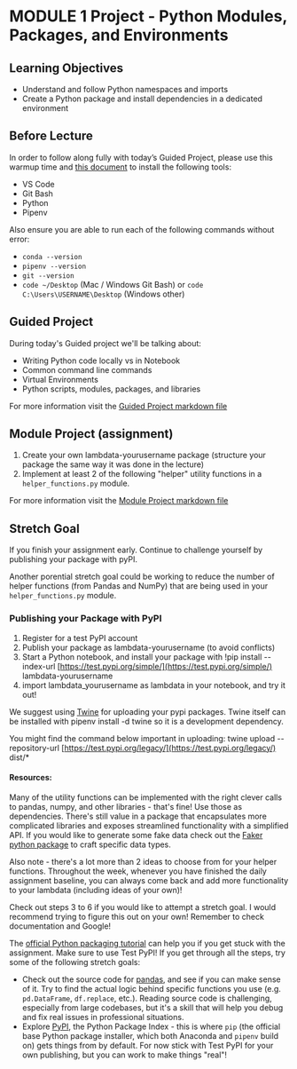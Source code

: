 # MODULE 1 Project - Python Modules, Packages, and Environments

## **Learning Objectives**
* Understand and follow Python namespaces and imports
* Create a Python package and install dependencies in a dedicated environment

## **Before Lecture**

In order to follow along fully with today’s Guided Project, please use this warmup time and [this document](https://github.com/LambdaSchool/DS-Unit-3-Setup) to install the following tools:

- VS Code
- Git Bash
- Python
- Pipenv

Also ensure you are able to run each of the following commands without error:

- `conda --version`
- `pipenv --version`
- `git --version`
- `code ~/Desktop` (Mac / Windows Git Bash) or `code C:\Users\USERNAME\Desktop` (Windows other)

## Guided Project

During today's Guided project we'll be talking about:

- Writing Python code locally vs in Notebook
- Common command line commands
- Virtual Environments
- Python scripts, modules, packages, and libraries

For more information visit the [Guided Project markdown file](/guided-project.md)

## Module Project (assignment)


1) Create your own lambdata-yourusername package (structure your package the same way it was done in the lecture)  
2) Implement at least 2 of the following "helper" utility functions in a `helper_functions.py` module.

For more information visit the [Module Project markdown file](/assignment.md)

## Stretch Goal 

If you finish your assignment early. Continue to challenge yourself by publishing your package with pyPI.

Another porential stretch goal could be working to reduce the number of helper functions (from Pandas and NumPy) that are being used in your `helper_functions.py` module.

### Publishing your Package with PyPI

1. Register for a test PyPI account
2. Publish your package as lambdata-yourusername (to avoid conflicts)
3. Start a Python notebook, and install your package with !pip install --index-url [https://test.pypi.org/simple/](https://test.pypi.org/simple/) lambdata-yourusername
4. import lambdata_yourusername as lambdata in your notebook, and try it out!

We suggest using [Twine](https://pypi.org/project/twine/#:~:text=Twine%20is%20a%20utility%20for,and%20links%20to%20additional%20resources.) for uploading your pypi packages. Twine itself can be installed with pipenv install -d twine so it is a development dependency.

You might find the command below important in uploading: twine upload --repository-url [https://test.pypi.org/legacy/](https://test.pypi.org/legacy/) dist/*

#### Resources:

Many of the utility functions can be implemented with the right clever calls to pandas, numpy, and other libraries - that's fine! Use those as dependencies. There's still value in a package that encapsulates more complicated libraries and exposes streamlined functionality with a simplified API. If you would like to generate some fake data check out the [Faker python package](https://faker.readthedocs.io/en/master/) to craft specific data types.

Also note - there's a lot more than 2 ideas to choose from for your helper functions. Throughout the week, whenever you have finished the daily assignment baseline, you can always come back and add more functionality to your lambdata (including ideas of your own)!

Check out steps 3 to 6 if you would like to attempt a stretch goal. I would recommend trying to figure this out on your own! Remember to check documentation and Google!

The [official Python packaging tutorial](https://packaging.python.org/tutorials/packaging-projects/) can help you if you get stuck with the assignment. Make sure to use Test PyPI! If you get through all the steps, try some of the following stretch goals:


* Check out the source code for [pandas](https://github.com/pandas-dev/pandas), and see if you can make sense of it. Try to find the actual logic behind specific functions you use (e.g. `pd.DataFrame`, `df.replace`, etc.). Reading source code is challenging, especially from large codebases, but it's a skill that will help you debug and fix real issues in professional situations.
* Explore [PyPI](https://pypi.org/), the Python Package Index - this is where `pip` (the official base Python package installer, which both Anaconda and `pipenv` build on) gets things from by default. For now stick with Test PyPI for your own publishing, but you can work to make things "real"!
